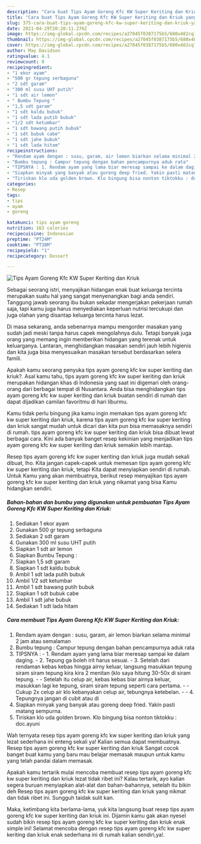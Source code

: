 ```yaml
---
description: "Cara buat Tips Ayam Goreng Kfc KW Super Keriting dan Kriuk yang lezat dan Mudah Dibuat"
title: "Cara buat Tips Ayam Goreng Kfc KW Super Keriting dan Kriuk yang lezat dan Mudah Dibuat"
slug: 375-cara-buat-tips-ayam-goreng-kfc-kw-super-keriting-dan-kriuk-yang-lezat-dan-mudah-dibuat
date: 2021-04-29T20:28:11.276Z
image: https://img-global.cpcdn.com/recipes/a27045f0387175b5/680x482cq70/tips-ayam-goreng-kfc-kw-super-keriting-dan-kriuk-foto-resep-utama.jpg
thumbnail: https://img-global.cpcdn.com/recipes/a27045f0387175b5/680x482cq70/tips-ayam-goreng-kfc-kw-super-keriting-dan-kriuk-foto-resep-utama.jpg
cover: https://img-global.cpcdn.com/recipes/a27045f0387175b5/680x482cq70/tips-ayam-goreng-kfc-kw-super-keriting-dan-kriuk-foto-resep-utama.jpg
author: May Davidson
ratingvalue: 4.1
reviewcount: 9
recipeingredient:
- "1 ekor ayam"
- "500 gr tepung serbaguna"
- "2 sdt garam"
- "300 ml susu UHT putih"
- "1 sdt air lemon"
- " Bumbu Tepung "
- "1,5 sdt garam"
- "1 sdt kaldu bubuk"
- "1 sdt lada putih bubuk"
- "1/2 sdt ketumbar"
- "1 sdt bawang putih bubuk"
- "1 sdt bubuk cabe"
- "1 sdt jahe bubuk"
- "1 sdt lada hitam"
recipeinstructions:
- "Rendam ayam dengan : susu, garam, air lemon biarkan selama minimal 2 jam atau semalaman"
- "Bumbu tepung : Campur tepung dengan bahan pencampurnya aduk rata"
- "TIPSNYA : 1. Rendam ayam yang lama biar meresap sampai ke dalam daging. 2. Tepung ga boleh irit harus sesuai. 3. Setelah dari rendaman kebas kebas hingga airny keluar, langsung masukkan tepung siram siram tepung kira kira 2 menitan (klo saya hitung 30-50x di siram tepung.  Setelah itu celup air, kebas kebas biar airnya keluar, masukkan lagi ke tepung, siram siram tepung seperti cara pertama.  Cukup 2x celup air klo kebanyakan celup air, tebungnya ketebelan.  4. Tepungnya jangan di cubit atau di"
- "Siapkan minyak yang banyak atau goreng deep fried. Yakin pasti matang sempurna."
- "Tiriskan klo uda golden brown. Klo bingung bisa nonton tiktokku : doc.ayuni"
categories:
- Resep
tags:
- tips
- ayam
- goreng

katakunci: tips ayam goreng 
nutrition: 163 calories
recipecuisine: Indonesian
preptime: "PT24M"
cooktime: "PT38M"
recipeyield: "1"
recipecategory: Dessert

---
```



![Tips Ayam Goreng Kfc KW Super Keriting dan Kriuk](https://img-global.cpcdn.com/recipes/a27045f0387175b5/680x482cq70/tips-ayam-goreng-kfc-kw-super-keriting-dan-kriuk-foto-resep-utama.jpg)

Sebagai seorang istri, menyajikan hidangan enak buat keluarga tercinta merupakan suatu hal yang sangat menyenangkan bagi anda sendiri. Tanggung jawab seorang ibu bukan sekadar mengerjakan pekerjaan rumah saja, tapi kamu juga harus menyediakan keperluan nutrisi tercukupi dan juga olahan yang disantap keluarga tercinta harus lezat.

Di masa  sekarang, anda sebenarnya mampu mengorder masakan yang sudah jadi meski tanpa harus capek mengolahnya dulu. Tetapi banyak juga orang yang memang ingin memberikan hidangan yang terenak untuk keluarganya. Lantaran, menghidangkan masakan sendiri jauh lebih higienis dan kita juga bisa menyesuaikan masakan tersebut berdasarkan selera famili. 



Apakah kamu seorang penyuka tips ayam goreng kfc kw super keriting dan kriuk?. Asal kamu tahu, tips ayam goreng kfc kw super keriting dan kriuk merupakan hidangan khas di Indonesia yang saat ini digemari oleh orang-orang dari berbagai tempat di Nusantara. Anda bisa menghidangkan tips ayam goreng kfc kw super keriting dan kriuk buatan sendiri di rumah dan dapat dijadikan camilan favoritmu di hari liburmu.

Kamu tidak perlu bingung jika kamu ingin memakan tips ayam goreng kfc kw super keriting dan kriuk, karena tips ayam goreng kfc kw super keriting dan kriuk sangat mudah untuk dicari dan kita pun bisa memasaknya sendiri di rumah. tips ayam goreng kfc kw super keriting dan kriuk bisa dibuat lewat berbagai cara. Kini ada banyak banget resep kekinian yang menjadikan tips ayam goreng kfc kw super keriting dan kriuk semakin lebih mantap.

Resep tips ayam goreng kfc kw super keriting dan kriuk juga mudah sekali dibuat, lho. Kita jangan capek-capek untuk memesan tips ayam goreng kfc kw super keriting dan kriuk, tetapi Kita dapat menyiapkan sendiri di rumah. Untuk Kamu yang akan membuatnya, berikut resep menyajikan tips ayam goreng kfc kw super keriting dan kriuk yang nikamat yang bisa Kamu hidangkan sendiri.

<!--inarticleads1-->

##### Bahan-bahan dan bumbu yang digunakan untuk pembuatan Tips Ayam Goreng Kfc KW Super Keriting dan Kriuk:

1. Sediakan 1 ekor ayam
1. Gunakan 500 gr tepung serbaguna
1. Sediakan 2 sdt garam
1. Gunakan 300 ml susu UHT putih
1. Siapkan 1 sdt air lemon
1. Siapkan  Bumbu Tepung :
1. Siapkan 1,5 sdt garam
1. Siapkan 1 sdt kaldu bubuk
1. Ambil 1 sdt lada putih bubuk
1. Ambil 1/2 sdt ketumbar
1. Ambil 1 sdt bawang putih bubuk
1. Siapkan 1 sdt bubuk cabe
1. Ambil 1 sdt jahe bubuk
1. Sediakan 1 sdt lada hitam




<!--inarticleads2-->

##### Cara membuat Tips Ayam Goreng Kfc KW Super Keriting dan Kriuk:

1. Rendam ayam dengan : susu, garam, air lemon biarkan selama minimal 2 jam atau semalaman
1. Bumbu tepung : Campur tepung dengan bahan pencampurnya aduk rata
1. TIPSNYA : - 1. Rendam ayam yang lama biar meresap sampai ke dalam daging. - 2. Tepung ga boleh irit harus sesuai. - 3. Setelah dari rendaman kebas kebas hingga airny keluar, langsung masukkan tepung siram siram tepung kira kira 2 menitan (klo saya hitung 30-50x di siram tepung. -  - Setelah itu celup air, kebas kebas biar airnya keluar, masukkan lagi ke tepung, siram siram tepung seperti cara pertama. -  - Cukup 2x celup air klo kebanyakan celup air, tebungnya ketebelan. -  - 4. Tepungnya jangan di cubit atau di
1. Siapkan minyak yang banyak atau goreng deep fried. Yakin pasti matang sempurna.
1. Tiriskan klo uda golden brown. Klo bingung bisa nonton tiktokku : doc.ayuni




Wah ternyata resep tips ayam goreng kfc kw super keriting dan kriuk yang lezat sederhana ini enteng sekali ya! Kalian semua dapat membuatnya. Resep tips ayam goreng kfc kw super keriting dan kriuk Sangat cocok banget buat kamu yang baru mau belajar memasak maupun untuk kamu yang telah pandai dalam memasak.

Apakah kamu tertarik mulai mencoba membuat resep tips ayam goreng kfc kw super keriting dan kriuk lezat tidak ribet ini? Kalau tertarik, ayo kalian segera buruan menyiapkan alat-alat dan bahan-bahannya, setelah itu bikin deh Resep tips ayam goreng kfc kw super keriting dan kriuk yang nikmat dan tidak ribet ini. Sungguh taidak sulit kan. 

Maka, ketimbang kita berlama-lama, yuk kita langsung buat resep tips ayam goreng kfc kw super keriting dan kriuk ini. Dijamin kamu gak akan nyesel sudah bikin resep tips ayam goreng kfc kw super keriting dan kriuk enak simple ini! Selamat mencoba dengan resep tips ayam goreng kfc kw super keriting dan kriuk enak sederhana ini di rumah kalian sendiri,ya!.

